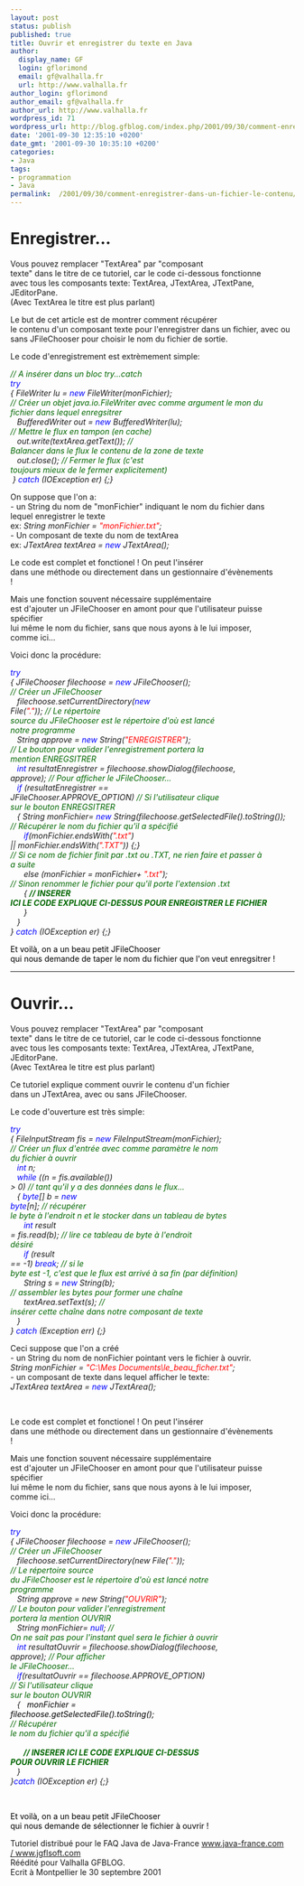 ```yaml
---
layout: post
status: publish
published: true
title: Ouvrir et enregistrer du texte en Java
author:
  display_name: GF
  login: gflorimond
  email: gf@valhalla.fr
  url: http://www.valhalla.fr
author_login: gflorimond
author_email: gf@valhalla.fr
author_url: http://www.valhalla.fr
wordpress_id: 71
wordpress_url: http://blog.gfblog.com/index.php/2001/09/30/comment-enregistrer-dans-un-fichier-le-contenu/
date: '2001-09-30 12:35:10 +0200'
date_gmt: '2001-09-30 10:35:10 +0200'
categories:
- Java
tags:
- programmation
- Java
permalink:  /2001/09/30/comment-enregistrer-dans-un-fichier-le-contenu/
---
```

<h1>Enregistrer...</h1>
<p align="left">Vous pouvez remplacer &quot;TextArea&quot; par &quot;composant<br />
    texte&quot; dans le titre de ce tutoriel, car le code ci-dessous fonctionne<br />
    avec tous les composants texte: TextArea, JTextArea, JTextPane, JEditorPane.<br />
    (Avec TextArea le titre est plus parlant) </p>
<p align="left">Le but de cet article est de montrer comment r&eacute;cup&eacute;rer<br />
    le contenu d'un composant texte pour l'enregistrer dans un fichier, avec ou<br />
    sans JFileChooser pour choisir le nom du fichier de sortie.</p>
<p align="left">Le code d'enregistrement est extr&egrave;mement simple:</p>
<p align="left"><font color="#006600"><i>// A ins&eacute;rer dans un bloc try...catch</i></font><i><font color="#0000FF"><br />
    try</font><br />
    { FileWriter lu = <font color="#0000FF">new</font> FileWriter(monFichier);<font color="#006600"><br />
    // Cr&eacute;er un objet java.io.FileWriter avec comme argument le mon du<br />
    fichier dans lequel enregsitrer</font><br />
    &nbsp;&nbsp;&nbsp;BufferedWriter out = <font color="#0000FF">new</font> BufferedWriter(lu);<font color="#006600"><br />
    // Mettre le flux en tampon (en cache)</font><br />
    &nbsp;&nbsp;&nbsp;out.write(textArea.getText()); <font color="#006600">//<br />
    Balancer dans le flux le contenu de la zone de texte</font><br />
    &nbsp;&nbsp;&nbsp;out.close(); <font color="#006600">// Fermer le flux (c'est<br />
    toujours mieux de le fermer explicitement)</font><br />
    &nbsp;} <font color="#0000FF">catch</font> (IOException er) {;}</i></p>
<p align="left">On suppose que l'on a:<br />
    - un String du nom de &quot;monFichier&quot; indiquant le nom du fichier dans<br />
    lequel enregistrer le texte<br />
    ex: <i>String monFichier = <font color="#FF0000">&quot;monFichier.txt&quot;</font>;</i><br />
    - Un composant de texte du nom de textArea<br />
    ex: <i>JTextArea textArea = <font color="#0000FF">new</font> JTextArea();</i></p>
<p align="left">Le code est complet et fonctionel ! On peut l'ins&eacute;rer<br />
    dans une m&eacute;thode ou directement dans un gestionnaire d'&eacute;v&egrave;nements<br />
    !</p>
<p align="left">Mais une fonction souvent n&eacute;cessaire suppl&eacute;mentaire<br />
    est d'ajouter un JFileChooser en amont pour que l'utilisateur puisse sp&eacute;cifier<br />
    lui m&ecirc;me le nom du fichier, sans que nous ayons &agrave; le lui imposer,<br />
    comme ici...</p>
<p align="left">Voici donc la proc&eacute;dure:</p>
<p align="left"><font color="#000000"></font><font color="#0000FF"><i>try</i></font><i><br />
    { JFileChooser filechoose = <font color="#0000FF">new</font> JFileChooser();<br />
    <font color="#006600">// Cr&eacute;er un JFileChooser</font><br />
    &nbsp;&nbsp;&nbsp;filechoose.setCurrentDirectory(<font color="#0000FF">new</font><br />
    File(<font color="#FF0000">"."</font>)); <font color="#006600">// Le r&eacute;pertoire<br />
    source du JFileChooser est le r&eacute;pertoire d'o&ugrave; est lanc&eacute;<br />
    notre programme</font><br />
    &nbsp;&nbsp;&nbsp;String approve = <font color="#0000FF">new</font> String(<font color="#FF0000">"ENREGISTRER"</font>);<br />
    <font color="#006600">// Le bouton pour valider l'enregistrement portera la<br />
    mention ENREGSITRER</font><br />
    &nbsp;&nbsp;&nbsp;<font color="#0000FF">int</font> resultatEnregistrer = filechoose.showDialog(filechoose,<br />
    approve); <font color="#006600">// Pour afficher le JFileChooser...</font><br />
    &nbsp;&nbsp;<font color="#0000FF">&nbsp;if</font> (resultatEnregistrer ==<br />
    JFileChooser.APPROVE_OPTION) <font color="#006600">// Si l'utilisateur clique<br />
    sur le bouton ENREGSITRER</font><br />
    &nbsp;&nbsp;&nbsp;{ String monFichier= <font color="#0000FF">new</font> String(filechoose.getSelectedFile().toString());<font color="#006600"><br />
    // R&eacute;cup&eacute;rer le nom du fichier qu'il a sp&eacute;cifi&eacute;</font><br />
    &nbsp;&nbsp;&nbsp;&nbsp;&nbsp;<font color="#0000FF">&nbsp;if</font>(monFichier.endsWith(<font color="#FF0000">".txt"</font>)<br />
    || monFichier.endsWith(<font color="#FF0000">".TXT"</font>)) {;}<font color="#006600"><br />
    // Si ce nom de fichier finit par .txt ou .TXT, ne rien faire et passer &agrave;<br />
    a suite</font><br />
    &nbsp;&nbsp;&nbsp;&nbsp;&nbsp;&nbsp;else (monFichier = monFichier+ <font color="#FF0000">".txt"</font>);<font color="#006600"><br />
    // Sinon renommer le fichier pour qu'il porte l'extension .txt</font><br />
    &nbsp;&nbsp;&nbsp;&nbsp;&nbsp;&nbsp;{<font color="#006600"> <b>// INSERER<br />
    ICI LE CODE EXPLIQUE CI-DESSUS POUR ENREGISTRER LE FICHIER</b></font><br />
    &nbsp;&nbsp;&nbsp;&nbsp;&nbsp;&nbsp;} <br />
    &nbsp;&nbsp;&nbsp;}<br />
    } <font color="#0000FF">catch</font> (IOException er) {;}</i></p>
<p align="left"><font color="#000000">Et voil&agrave;, on a un beau petit JFileChooser<br />
    qui nous demande de taper le nom du fichier que l'on veut enregsitrer !</font></p>
<hr align="Left" width="100%" size="2"/>
  </p>
<h1>Ouvrir...</h1>
<p align="left">Vous pouvez remplacer &quot;TextArea&quot; par &quot;composant<br />
    texte&quot; dans le titre de ce tutoriel, car le code ci-dessous fonctionne<br />
    avec tous les composants texte: TextArea, JTextArea, JTextPane, JEditorPane.<br />
    (Avec TextArea le titre est plus parlant) </p>
<p align="left">Ce tutoriel explique comment ouvrir le contenu d'un fichier<br />
    dans un JTextArea, avec ou sans JFileChooser.</p>
<p align="left">Le code d'ouverture est tr&egrave;s simple:</p>
<p align="left"><i><font color="#0000FF">try</font><br />
    { FileInputStream fis = <font color="#0000FF">new</font> FileInputStream(monFichier);<font color="#006600"><br />
    // Cr&eacute;er un flux d'entr&eacute;e avec comme param&egrave;tre le nom<br />
    du fichier &agrave; ouvrir</font><br />
    &nbsp;&nbsp;<font color="#0000FF">&nbsp;int</font> n; <br />
    &nbsp;&nbsp;&nbsp;<font color="#0000FF">while</font> ((n = fis.available())<br />
    > 0) <font color="#006600">// tant qu'il y a des donn&eacute;es dans le flux...</font><br />
    &nbsp;&nbsp;&nbsp;{ <font color="#0000FF">byte</font>[] b = <font color="#0000FF">new</font><br />
    <font color="#0000FF">byte</font>[n]; <font color="#006600">// r&eacute;cup&eacute;rer<br />
    le byte &agrave; l'endroit n et le stocker dans un tableau de bytes</font><br />
    &nbsp;&nbsp;&nbsp;&nbsp;&nbsp;&nbsp;<font color="#0000FF">int</font> result<br />
    = fis.read(b); <font color="#006600">// lire ce tableau de byte &agrave; l'endroit<br />
    d&eacute;sir&eacute;</font><br />
    &nbsp;&nbsp;&nbsp;&nbsp;&nbsp;<font color="#0000FF">&nbsp;if</font> (result<br />
    == -1) <font color="#0000FF">break</font>;<font color="#006600"> // si le<br />
    byte est -1, c'est que le flux est arriv&eacute; &agrave; sa fin (par d&eacute;finition)</font><br />
    &nbsp;&nbsp;&nbsp;&nbsp;&nbsp;&nbsp;String s = <font color="#0000FF">new </font>String(b);<br />
    <font color="#006600"> // assembler les bytes pour former une cha&icirc;ne</font><br />
    &nbsp;&nbsp;&nbsp;&nbsp;&nbsp;&nbsp;textArea.setText(s); <font color="#006600">//<br />
    ins&eacute;rer cette cha&icirc;ne dans notre composant de texte</font><br />
    &nbsp;&nbsp;&nbsp;}<br />
    } <font color="#0000FF">catch</font> (Exception err) {;}</i></p>
<p align="left">Ceci suppose que l'on a cr&eacute;&eacute; <br />
    - un String du nom de nonFichier pointant vers le fichier &agrave; ouvrir.<br />
    <i>String monFichier = <font color="#FF0000">&quot;C:\Mes Documents\le_beau_ficher.txt&quot;</font>;<br />
    </i>- un composant de texte dans lequel afficher le texte:<i><br />
    JTextArea textArea = <font color="#0000FF">new</font> JTextArea();</i></p>
<p align="left">&nbsp;</p>
<p align="left">Le code est complet et fonctionel ! On peut l'ins&eacute;rer<br />
    dans une m&eacute;thode ou directement dans un gestionnaire d'&eacute;v&egrave;nements<br />
    !</p>
<p align="left">Mais une fonction souvent n&eacute;cessaire suppl&eacute;mentaire<br />
    est d'ajouter un JFileChooser en amont pour que l'utilisateur puisse sp&eacute;cifier<br />
    lui m&ecirc;me le nom du fichier, sans que nous ayons &agrave; le lui imposer,<br />
    comme ici...</p>
<p align="left">Voici donc la proc&eacute;dure:</p>
<p align="left"> <i><font color="#0000FF">try</font><br />
    { JFileChooser filechoose = <font color="#0000FF">new</font> JFileChooser();<br />
    <font color="#000000"><i><font color="#006600">// Cr&eacute;er un JFileChooser</font></i></font><br />
    &nbsp;&nbsp;&nbsp;filechoose.setCurrentDirectory(new File(<font color="#FF0000">"."</font>));<br />
    <font color="#000000"><i> <font color="#006600">// Le r&eacute;pertoire source<br />
    du JFileChooser est le r&eacute;pertoire d'o&ugrave; est lanc&eacute; notre<br />
    programme</font></i></font><br />
    &nbsp;&nbsp;&nbsp;String approve = new String(<font color="#FF0000">"OUVRIR"</font>);<br />
    <font color="#000000"><i><font color="#006600">// Le bouton pour valider l'enregistrement<br />
    portera la mention OUVRIR</font></i></font><br />
    &nbsp;&nbsp;&nbsp;String monFichier= <font color="#0000FF">null</font>; <font color="#006600">//<br />
    On ne sait pas pour l'instant quel sera le fichier &agrave; ouvrir</font><br />
    <font color="#0000FF">&nbsp;&nbsp;&nbsp;int</font> resultatOuvrir = filechoose.showDialog(filechoose,<br />
    approve); <font color="#000000"><i> <font color="#006600">// Pour afficher<br />
    le JFileChooser...</font></i></font><br />
    &nbsp;&nbsp;<font color="#0000FF">&nbsp;if</font>(resultatOuvrir == filechoose.APPROVE_OPTION)<br />
    <font color="#000000"><i><font color="#006600">// Si l'utilisateur clique<br />
    sur le bouton OUVRIR</font></i></font><br />
    &nbsp;&nbsp;&nbsp;{ </i><font color="#000000">&nbsp;&nbsp;<i>monFichier =<br />
    filechoose.getSelectedFile().toString();</i></font><i><font color="#000000"></font><font color="#006600"><b><br />
    </b></font><font color="#000000"><i><font color="#006600">// R&eacute;cup&eacute;rer<br />
    le nom du fichier qu'il a sp&eacute;cifi&eacute;</font></i></font><font color="#006600"><b><br />
    <br />
    &nbsp;&nbsp;&nbsp;&nbsp;&nbsp;&nbsp; // INSERER ICI LE CODE EXPLIQUE CI-DESSUS<br />
    POUR OUVRIR LE FICHIER</b></font><br />
    &nbsp;&nbsp;&nbsp;}<br />
    }<font color="#0000FF">catch</font> (IOException er) {;}</i></p>
<p align="left">&nbsp;</p>
<p align="left"><font color="#000000">Et voil&agrave;, on a un beau petit JFileChooser<br />
    qui nous demande de s&eacute;lectionner le fichier &agrave; ouvrir !</font></p>
<p>  Tutoriel distribu&eacute; pour le FAQ Java de Java-France <a href="http://www.java-france.com" target="_new">www.java-france.com</a><br />
  <a href="http://www.jgflsoft.com"> / www.jgflsoft.com</a><br />
  Réédité pour Valhalla GFBLOG.<br />
  Ecrit &agrave; Montpellier le 30 septembre 2001</p>
